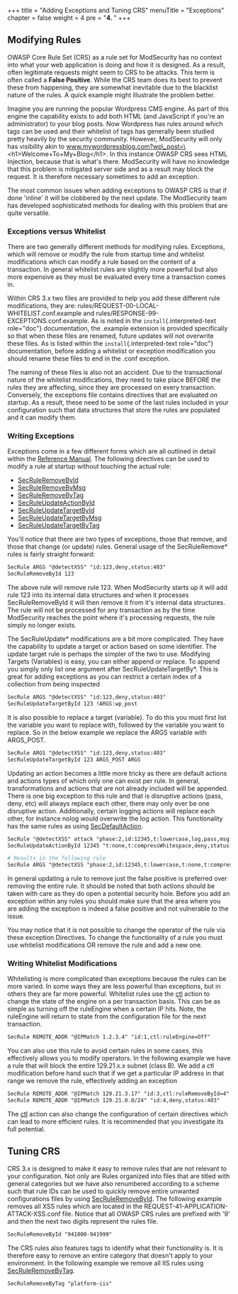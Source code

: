 +++
title = "Adding Exceptions and Tuning CRS"
menuTitle = "Exceptions"
chapter = false
weight = 4
pre = "<b>4. </b>"
+++

Modifying Rules
---------------

OWASP Core Rule Set (CRS) as a rule set for ModSecurity has no context
into what your web application is doing and how it is designed. As a
result, often legitimate requests might seem to CRS to be attacks. This
term is often called a **False Positive**. While the CRS team does its
best to prevent these from happening, they are somewhat inevitable due
to the blacklist nature of the rules. A quick example might illustrate
the problem better.

Imagine you are running the popular Wordpress CMS engine. As part of
this engine the capability exists to add both HTML (and JavaScript if
you\'re an administrator) to your blog posts. Now Wordpress has rules
around which tags can be used and their whitelist of tags has generally
been studied pretty heavily by the security community. However,
ModSecurity will only has visibility akin to
www.mywordpressblog.com?wp\_post=\<h1\>Welcome+To+My+Blog\</h1\>. In
this instance OWASP CRS sees HTML Injection, because that is what\'s
there. ModSecurity will have no knowledge that this problem is mitigated
server side and as a result may block the request. It is therefore
necessary sometimes to add an exception.

The most common issues when adding exceptions to OWASP CRS is that if
done \'inline\' it will be clobbered by the next update. The ModSecurity
team has developed sophisticated methods for dealing with this problem
that are quite versatile.

### Exceptions versus Whitelist

There are two generally different methods for modifying rules.
Exceptions, which will remove or modify the rule from startup time and
whitelist modifications which can modify a rule based on the content of
a transaction. In general whitelist rules are slightly more powerful but
also more expensive as they must be evaluated every time a transaction
comes in.

Within CRS 3.x two files are provided to help you add these different
rule modifications, they are:
rules/REQUEST-00-LOCAL-WHITELIST.conf.example and
rules/RESPONSE-99-EXCEPTIONS.conf.example. As is noted in the
`install`{.interpreted-text role="doc"} documentation, the .example
extension is provided specifically so that when these files are renamed,
future updates will not overwrite these files. As is listed within the
`install`{.interpreted-text role="doc"} documentation, before adding a
whitelist or exception modification you should rename these files to end
in the .conf exception.

The naming of these files is also not an accident. Due to the
transactional nature of the whitelist modifications, they need to take
place BEFORE the rules they are affecting, since they are processed on
every transaction. Conversely, the exceptions file contains directives
that are evaluated on startup. As a result, these need to be some of the
last rules included in your configuration such that data structures that
store the rules are populated and it can modify them.

### Writing Exceptions

Exceptions come in a few different forms which are all outlined in
detail within the [Reference
Manual](https://github.com/SpiderLabs/ModSecurity/wiki/Reference-Manual).
The following directives can be used to modify a rule at startup without
touching the actual rule:

-   [SecRuleRemoveById](https://github.com/SpiderLabs/ModSecurity/wiki/Reference-Manual#SecRuleRemoveById)
-   [SecRuleRemoveByMsg](https://github.com/SpiderLabs/ModSecurity/wiki/Reference-Manual#SecRuleRemoveByMsg)
-   [SecRuleRemoveByTag](https://github.com/SpiderLabs/ModSecurity/wiki/Reference-Manual#SecRuleRemoveByTag)
-   [SecRuleUpdateActionById](https://github.com/SpiderLabs/ModSecurity/wiki/Reference-Manual#SecRuleUpdateTargetById)
-   [SecRuleUpdateTargetById](https://github.com/SpiderLabs/ModSecurity/wiki/Reference-Manual#SecRuleUpdateTargetById)
-   [SecRuleUpdateTargetByMsg](https://github.com/SpiderLabs/ModSecurity/wiki/Reference-Manual#SecRuleUpdateTargetByMsg)
-   [SecRuleUpdateTargetByTag](https://github.com/SpiderLabs/ModSecurity/wiki/Reference-Manual#SecRuleUpdateTargetByTag)

You\'ll notice that there are two types of exceptions, those that
remove, and those that change (or update) rules. General usage of the
SecRuleRemove\* rules is fairly straight forward:

```apache
SecRule ARGS "@detectXSS" "id:123,deny,status:403"
SecRuleRemoveById 123
```

The above rule will remove rule 123. When ModSecurity starts up it will
add rule 123 into its internal data structures and when it processes
SecRuleRemoveById it will then remove it from it\'s internal data
structures. The rule will not be processed for any transaction as by the
time ModSecurity reaches the point where it\'s processing requests, the
rule simply no longer exists.

The SecRuleUpdate\* modifications are a bit more complicated. They have
the capability to update a target or action based on some identifier.
The update target rule is perhaps the simpler of the two to use.
Modifying Targets (Variables) is easy, you can either append or replace.
To append you simply only list one argument after
SecRuleUpdateTargetBy\*. This is great for adding exceptions as you can
restrict a certain index of a collection from being inspected

```apache
SecRule ARGS "@detectXSS" "id:123,deny,status:403"
SecRuleUpdateTargetById 123 !ARGS:wp_post
```

It is also possible to replace a target (variable). To do this you must
first list the variable you want to replace with, followed by the
variable you want to replace. So in the below example we replace the
ARGS variable with ARGS\_POST.

```apache
SecRule ARGS "@detectXSS" "id:123,deny,status:403"
SecRuleUpdateTargetById 123 ARGS_POST ARGS
```

Updating an action becomes a little more tricky as there are default
actions and actions types of which only one can exist per rule. In
general, transformations and actions that are not already included will
be appended. There is one big exception to this rule and that is
disruptive actions (pass, deny, etc) will always replace each other,
there may only ever be one disruptive action. Additionally, certain
logging actions will replace each other, for instance nolog would
overwrite the log action. This functionality has the same rules as using
[SecDefaultAction](https://github.com/SpiderLabs/ModSecurity/wiki/Reference-Manual#SecDefaultAction).

```apache
SecRule "@detectXSS" attack "phase:2,id:12345,t:lowercase,log,pass,msg:'Message text'"
SecRuleUpdateActionById 12345 "t:none,t:compressWhitespace,deny,status:403,msg:'New message text'"

# Results in the following rule
SecRule ARGS "@detectXSS "phase:2,id:12345,t:lowercase,t:none,t:compressWhitespace,log,deny,status:403,msg:'New Message text'"
```

In general updating a rule to remove just the false positive is
preferred over removing the entire rule. It should be noted that both
actions should be taken with care as they do open a potential security
hole. Before you add an exception within any rules you should make sure
that the area where you are adding the exception is indeed a false
positive and not vulnerable to the issue.

You may notice that it is not possible to change the operator of the
rule via these exception Directives. To change the functionality of a
rule you must use whitelist modifications OR remove the rule and add a
new one.

### Writing Whitelist Modifications

Whitelisting is more complicated than exceptions because the rules can
be more varied. In some ways they are less powerful than exceptions, but
in others they are far more powerful. Whitelist rules use the
[ctl](https://github.com/SpiderLabs/ModSecurity/wiki/Reference-Manual#ctl)
action to change the state of the engine on a per transaction basis.
This can be as simple as turning off the ruleEngine when a certain IP
hits. Note, the ruleEngine will return to state from the configuration
file for the next transaction.

```apache
SecRule REMOTE_ADDR "@IPMatch 1.2.3.4" "id:1,ctl:ruleEngine=Off"
```

You can also use this rule to avoid certain rules in some cases, this
effectively allows you to modify operators. In the following example we
have a rule that will block the entire 129.21.x.x subnet (class B). We
add a ctl modification before hand such that if we get a particular IP
address in that range we remove the rule, effectively adding an
exception

```apache
SecRule REMOTE_ADDR "@IPMatch 129.21.3.17" "id:3,ctl:ruleRemoveById=4"
SecRule REMOTE_ADDR "@IPMatch 129.21.0.0/24" "id:4,deny,status:403"
```

The
[ctl](https://github.com/SpiderLabs/ModSecurity/wiki/Reference-Manual#ctl)
action can also change the configuration of certain directives which can
lead to more efficient rules. It is recommended that you investigate its
full potential.

Tuning CRS
----------

CRS 3.x is designed to make it easy to remove rules that are not
relevant to your configuration. Not only are Rules organized into files
that are titled with general categories but we have also renumbered
according to a scheme such that rule IDs can be used to quickly remove
entire unwanted configurations files by using
[SecRuleRemoveById](https://github.com/SpiderLabs/ModSecurity/wiki/Reference-Manual#SecRuleRemoveById).
The following example removes all XSS rules which are located in the
REQUEST-41-APPLICATION-ATTACK-XSS.conf file. Notice that all OWASP CRS
rules are prefixed with \'9\' and then the next two digits represent the
rules file.

```apache
SecRuleRemoveById "941000-941999"
```

The CRS rules also features tags to identify what their functionality
is. It is therefore easy to remove an entire category that doesn\'t
apply to your environment. In the following example we remove all IIS
rules using
[SecRuleRemoveByTag](https://github.com/SpiderLabs/ModSecurity/wiki/Reference-Manual#SecRuleRemoveByTag).

```apache
SecRuleRemoveByTag "platform-iis"
```
